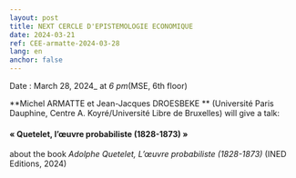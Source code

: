 ```yaml
---
layout: post
title: NEXT CERCLE D'EPISTEMOLOGIE ECONOMIQUE
date: 2024-03-21
ref: CEE-armatte-2024-03-28
lang: en
anchor: false
---
```



<i class="fas fa-table"></i> Date : March 28, 2024_ at _6 pm_(MSE, 6th floor)

**Michel ARMATTE et Jean-Jacques DROESBEKE ** (Université Paris Dauphine, Centre A. Koyré/Université Libre de Bruxelles) will give a talk:

#### « Quetelet, l’œuvre probabiliste (1828-1873) »

about the book *Adolphe Quetelet, L’œuvre probabiliste (1828-1873)* (INED Editions, 2024) 
